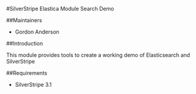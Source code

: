 #SilverStripe Elastica Module Search Demo

##Maintainers

* Gordon Anderson

##Introduction

This module provides tools to create a working demo of Elasticsearch and SilverStripe
 

##Requirements
* SilverStripe 3.1
